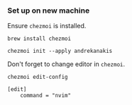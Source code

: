 ### Set up on new machine

Ensure `chezmoi` is installed.

`brew install chezmoi`

`chezmoi init --apply andrekanakis`

Don't forget to change editor in `chezmoi`.

`chezmoi edit-config`

```
[edit]
    command = "nvim"
```
